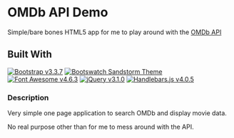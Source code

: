 # OMDb API Demo

Simple/bare bones HTML5 app for me to play around with the [OMDb API](http://www.omdbapi.com/)

## Built With

[![Bootstrap v3.3.7](https://img.shields.io/badge/Bootstrap-v3.3.7-5b4282.svg)](https://getbootstrap.com/)
[![Bootswatch Sandstorm Theme](https://img.shields.io/badge/Bootswatch-Sandstorm-dfd7ca.svg)](https://bootswatch.com/sandstone/)
[![Font Awesome v4.6.3](https://img.shields.io/badge/Font%20Awesome-v4.6.3-1d9e74.svg)](http://fontawesome.io/)
[![jQuery v3.1.0](https://img.shields.io/badge/jQuery-v3.1.0-0769ad.svg)](https://jquery.com/)
[![Handlebars.js v4.0.5](https://img.shields.io/badge/Handlkebars.js-v4.0.5-f0722c.svg)](http://handlebarsjs.com/)

### Description

Very simple one page application to search OMDb and display movie data.

No real purpose other than for me to mess around with the API.
